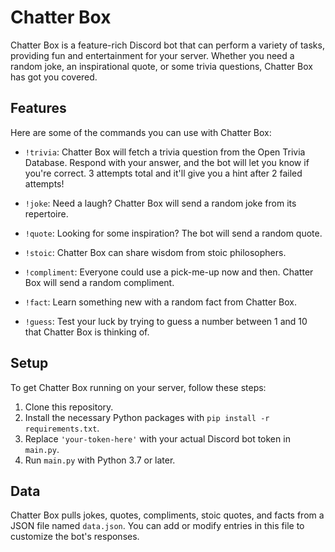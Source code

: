 # Chatter Box

Chatter Box is a feature-rich Discord bot that can perform a variety of tasks, providing fun and entertainment for your server. Whether you need a random joke, an inspirational quote, or some trivia questions, Chatter Box has got you covered.

## Features

Here are some of the commands you can use with Chatter Box:

- `!trivia`: Chatter Box will fetch a trivia question from the Open Trivia Database. Respond with your answer, and the bot will let you know if you're correct. 3 attempts total and it'll give you a hint after 2 failed attempts!

- `!joke`: Need a laugh? Chatter Box will send a random joke from its repertoire.

- `!quote`: Looking for some inspiration? The bot will send a random quote.

- `!stoic`: Chatter Box can share wisdom from stoic philosophers.

- `!compliment`: Everyone could use a pick-me-up now and then. Chatter Box will send a random compliment.

- `!fact`: Learn something new with a random fact from Chatter Box.

- `!guess`: Test your luck by trying to guess a number between 1 and 10 that Chatter Box is thinking of.

## Setup

To get Chatter Box running on your server, follow these steps:

1. Clone this repository.
2. Install the necessary Python packages with `pip install -r requirements.txt`.
3. Replace `'your-token-here'` with your actual Discord bot token in `main.py`.
4. Run `main.py` with Python 3.7 or later.

## Data

Chatter Box pulls jokes, quotes, compliments, stoic quotes, and facts from a JSON file named `data.json`. You can add or modify entries in this file to customize the bot's responses.
